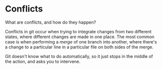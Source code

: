# Conflicts

What are conflicts, and how do they happen?

Conflicts in git occur when trying to integrate changes from two different
states, where different changes are made in one place. The most common case is
when performing a *merge* of one branch into another, where there's a change to
a particular line in a particular file on both sides of the merge.

Git doesn't know what to do automatically, so it just stops in the middle of
the action, and asks you to intervene.
